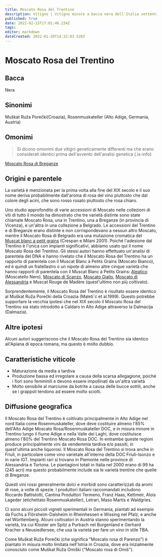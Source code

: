 ```yaml
---
title: Moscato Rosa del Trentino
description: Vitigno | Vitigno minore a bacca nera dell'Italia settentrionale, produce vini dolci profumati alla rosa
published: true
date: 2022-02-15T17:01:46.234Z
tags: 
editor: markdown
dateCreated: 2022-01-20T14:32:03.520Z
---
```


# Moscato Rosa del Trentino

## Bacca
Nera

## Sinonimi
Muškat Ruža Porečki(Croazia), Rosenmuskateller (Alto Adige, Germania, Austria)

## Omonimi
> Si dicono omonimi due vitigni geneticamente differenti ma che erano considerati identici prima dell'avvento dell'analisi genetica
{.is-info}

[Moscato Rosa di Breganze](/vitigni/Italia/moscato-rosa-di-breganze)

## Origini e parentele

La varietà è menzionata per la prima volta alla fine del XIX secolo e il suo nome deriva probabilmente dall'aroma di rosa del vino piuttosto che dal colore degli acini, che sono rosso rosato piuttosto che rosa chiaro.

Uno studio approfondito di varie accessioni di Moscato nelle collezioni di viti di tutto il mondo ha dimostrato che tre varietà distinte sono state chiamate Moscato Rosa, una in Trentino, una a Breganze (in provincia di Vicenza), e un'altra in una collezione a Belgrado. Le accessioni del Trentino e di Breganze erano distinte e non corrispondevano a nessun altro Moscato, mentre il Moscato Rosa di Belgrado era una mutazione cromatica del [Muscat blanc a petit grains](/vitigni/Francia/bacca-bianca/muscat-blanc-a-petit-grains) (Crespan e Milani 2001). Poiché l'adesione dal Trentino è l'unica con impianti significativi, abbiamo usato qui il nome Moscato Rosa del Trentino. Gli stessi autori hanno effettuato un'analisi di parentela del DNA e hanno rivelato che il Moscato Rosa del Trentino ha un rapporto di parentela con il Muscat Blanc à Petits Grains (Moscato Bianco), ed è quindi un fratellastro o un nipote di almeno altre cinque varietà che hanno rapporti di parentela con il Muscat Blanc à Petits Grains: [Aleatico](/vitigni/Italia/aleatico) (Moscatello Nero), [Moscato di Scanzo](/vitigni/Italia/moscato-di-scanzo), [Moscato Giallo](/vitigni/Italia/moscato-giallo), [Moscato di Alessandria](/vitigni/Francia/bacca-bianca/muscat-di-alessandria) e Muscat Rouge de Madère (quest'ultimo non più coltivato).

Sorprendentemente, il Moscato Rosa del Trentino è risultato essere identico al Muškat Ruža Porečki della Croazia (Maleti´c et al.1999). Questo potrebbe supportare la vecchia ipotesi che nel XIX secolo il Moscato Rosa del Trentino sia stato introdotto a Caldaro in Alto Adige attraverso la Dalmacija (Dalmazia).

## Altre ipotesi

Alcuni autori suggeriscono che il Moscato Rosa del Trentino sia identico all'Apiana di epoca romana, ma questo è molto dubbio.

## Caratteristiche viticole

- Maturazione da media a tardiva
- Produzione bassa ed irregolare a causa della scarsa allegagione, poiché i fiori sono femminili e devono essere impollinati da un'altra varietà
- Molto sensibile al marciume da botrite a causa delle bucce sottili, anche se i grappoli tendono ad essere molto sciolti.

## Diffusione geografica

Il Moscato Rosa del Trentino è coltivato principalmente in Alto Adige nel nord Italia come Rosenmuskateller, dove deve costituire almeno l'85% dell'Alto Adige Moscato Rosa/Rosenmuskateller DOC, e in misura minore in Trentino lungo il fiume Adige e nella Valle dei Laghi, dove costituisce almeno l'80% del Trentino Moscato Rosa DOC. In entrambe queste regioni produce principalmente vini da vendemmia tardiva e/o passiti, in quest'ultima anche liquorosi. Il Moscato Rosa del Trentino si trova anche in Friuli, in particolare come vino varietale all'interno della DOC Friuli-Isonzo e in varie IGT. Impianti rari si trovano in Piemonte nelle province di Alessandria e Tortona. Le piantagioni totali in Italia nel 2000 erano di 99 ha (245 acri) ma questo probabilmente include sia le varietà trentine che quelle di Breganze.

Questi vini rossi generalmente dolci e morbidi sono caratterizzati da aromi di rose, a volte di spezie. I produttori italiani raccomandati includono Riccardo Battistotti, Cantina Produttori Termeno, Franz Haas, Kettmeir, Alois Lageder (etichettato Rosenmuskateller), Letrari, Maso Martis e Waldgries.

Ci sono alcuni piccoli vigneti sperimentali in Germania, piantati ad esempio da Fuchs a Flörsheim-Dalsheim in Rheinhessen e Wissing nel Pfalz, e anche nel Württemberg. Alcuni coltivatori in Austria stanno sperimentando la varietà, tra cui Kloster am Spitz a Purbach nel Burgenland e Gerhard Kracher a Neusiedlersee, che usa la varietà per fare un vino in stile TBA.

Come Muškat Ruža Porečki (che significa "Moscato rosa di Parenzo") è piantato in misura molto limitata nell'Istria in Croazia, dove era inizialmente conosciuto come Muškat Ruža Omiški ("Moscato rosa di Omiš").

